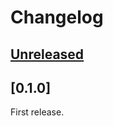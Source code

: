 # Changelog

## [Unreleased]

## [0.1.0]

First release.

[Unreleased]: https://github.com/qwandor/gd32-rs/compare/0.1.0...HEAD
